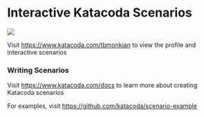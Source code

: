 # Interactive Katacoda Scenarios

[![](http://shields.katacoda.com/katacoda/tbmonkian/count.svg)](https://www.katacoda.com/tbmonkian "Get your profile on Katacoda.com")

Visit https://www.katacoda.com/tbmonkian to view the profile and interactive scenarios

### Writing Scenarios
Visit https://www.katacoda.com/docs to learn more about creating Katacoda scenarios

For examples, visit https://github.com/katacoda/scenario-example

